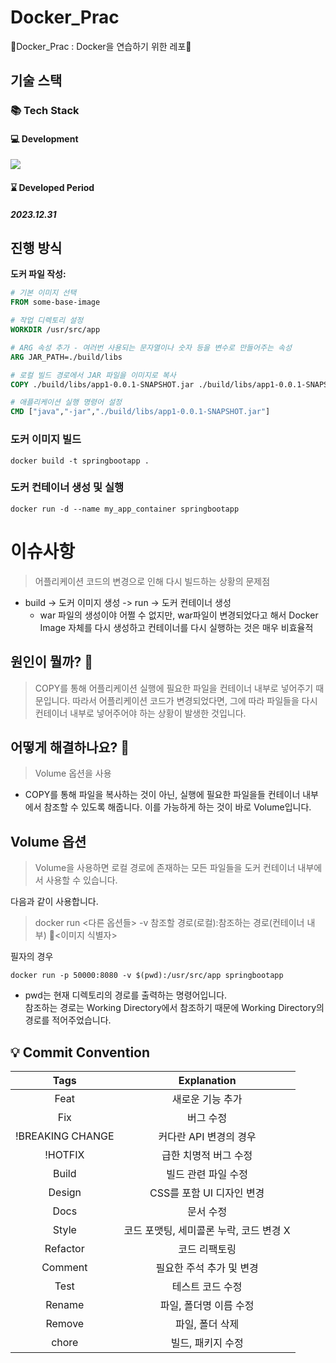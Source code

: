 # Docker_Prac
🚢Docker_Prac : Docker을 연습하기 위한 레포🚢

## 기술 스택

### 📚 Tech Stack
#### 💻 Development
<img src="https://skillicons.dev/icons?i=java,spring,mysql,docker& perline="/>

#### ⌛ Developed Period
##### 2023.12.31

## 진행 방식

**도커 파일 작성:**
```dockerfile
# 기본 이미지 선택
FROM some-base-image

# 작업 디렉토리 설정
WORKDIR /usr/src/app

# ARG 속성 추가 - 여러번 사용되는 문자열이나 숫자 등을 변수로 만들어주는 속성
ARG JAR_PATH=./build/libs

# 로컬 빌드 경로에서 JAR 파일을 이미지로 복사
COPY ./build/libs/app1-0.0.1-SNAPSHOT.jar ./build/libs/app1-0.0.1-SNAPSHOT.jar

# 애플리케이션 실행 명령어 설정
CMD ["java","-jar","./build/libs/app1-0.0.1-SNAPSHOT.jar"]
```

### 도커 이미지 빌드
```
docker build -t springbootapp .
```

### 도커 컨테이너 생성 및 실행
```
docker run -d --name my_app_container springbootapp
```


# 이슈사항

> 어플리케이션 코드의 변경으로 인해 다시 빌드하는 상황의 문제점
- build -> 도커 이미지 생성 -> run -> 도커 컨테이너 생성
  - war 파일의 생성이야 어쩔 수 없지만, war파일이 변경되었다고 해서 Docker Image 자체를 다시 생성하고 컨테이너를 다시 실행하는 것은 매우 비효율적


## 원인이 뭘까? 🧐
> COPY를 통해 어플리케이션 실행에 필요한 파일을 컨테이너 내부로 넣어주기 때문입니다.
따라서 어플리케이션 코드가 변경되었다면, 그에 따라 파일들을 다시 컨테이너 내부로 넣어주어야 하는 상황이 발생한 것입니다.

## 어떻게 해결하나요? 🧐
> Volume 옵션을 사용
- COPY를 통해 파일을 복사하는 것이 아닌, 실행에 필요한 파일을들 컨테이너 내부에서 참조할 수 있도록 해줍니다. 이를 가능하게 하는 것이 바로 Volume입니다.

## Volume 옵션
> Volume을 사용하면 로컬 경로에 존재하는 모든 파일들을 도커 컨테이너 내부에서 사용할 수 있습니다.

다음과 같이 사용합니다.

> docker run <다른 옵션들> -v 참조할 경로(로컬):참조하는 경로(컨테이너 내부) <이미지 식별자>

필자의 경우
~~~
docker run -p 50000:8080 -v $(pwd):/usr/src/app springbootapp
~~~

- pwd는 현재 디렉토리의 경로를 출력하는 명령어입니다.<br/>
  참조하는 경로는 Working Directory에서 참조하기 때문에 Working Directory의 경로를 적어주었습니다.

## 💡 Commit Convention

|       Tags       |               Explanation               |
| :--------------: | :-------------------------------------: |
|       Feat       |            새로운 기능 추가             |
|       Fix        |                버그 수정                |
| !BREAKING CHANGE |         커다란 API 변경의 경우          |
|     !HOTFIX      |          급한 치명적 버그 수정          |
|      Build       |           빌드 관련 파일 수정           |
|      Design      |        CSS를 포함 UI 디자인 변경        |
|       Docs       |                문서 수정                |
|      Style       | 코드 포맷팅, 세미콜론 누락, 코드 변경 X |
|     Refactor     |              코드 리팩토링              |
|     Comment      |        필요한 주석 추가 및 변경         |
|       Test       |            테스트 코드 수정             |
|      Rename      |         파일, 폴더명 이름 수정          |
|      Remove      |             파일, 폴더 삭제             |
|      chore       |            빌드, 패키지 수정            |